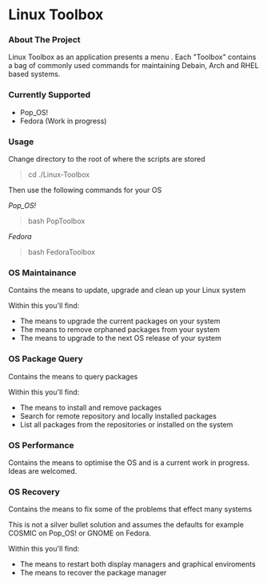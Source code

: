 Linux Toolbox
==================

### About The Project

Linux Toolbox as an application presents a menu . Each "Toolbox" contains a bag of commonly used commands for maintaining Debain, Arch and RHEL based systems.

### Currently Supported

- Pop_OS!
- Fedora (Work in progress)

### Usage

Change directory to the root of where the scripts are stored

> cd ./Linux-Toolbox

Then use the following commands for your OS

*Pop_OS!*

> bash PopToolbox

*Fedora*

> bash FedoraToolbox

### OS Maintainance

Contains the means to update, upgrade and clean up your Linux system

Within this you'll find:

- The means to upgrade the current packages on your system
- The means to remove orphaned packages from your system
- The means to upgrade to the next OS release of your system

### OS Package Query

Contains the means to query packages

Within this you'll find:

- The means to install and remove packages
- Search for remote repository and locally installed packages
- List all packages from the repositories or installed on the system

### OS Performance

Contains the means to optimise the OS and is a current work in progress. Ideas are welcomed.

### OS Recovery

Contains the means to fix some of the problems that effect many systems 

This is not a silver bullet solution and assumes the defaults for example COSMIC on Pop_OS! or GNOME on Fedora.

Within this you'll find:

- The means to restart both display managers and graphical enviroments
- The means to recover the package manager
